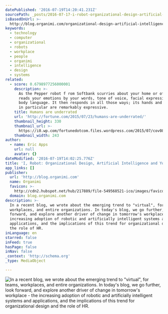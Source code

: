 ```yaml
---
datePublished: '2016-07-19T14:20:41.231Z'
sourcePath: _posts/2016-07-17-i-robot-organizational-design-artificial-intelligence-and.md
isBasedOnUrl: >-
  http://blog.organimi.com/organizational-design-artificial-intelligence-and-your-workplace
keywords:
  - technology
  - computer
  - organizational
  - robots
  - workplace
  - people
  - organimi
  - intelligence
  - design
  - systems
related:
  - score: 0.6798977256000001
    description: >-
      As the Pepper robot f rom Softbank scurries about your home or office, it
      reads your emotions by your words, tone of voice, facial expressions, and
      body language. It then responds in all those ways; its hands and posture
      in particular are remarkably expressive.
    title: Humans are underrated
    url: 'http://fortune.com/2015/07/23/humans-are-underrated/'
    thumbnail_height: 330
    thumbnail_url: >-
      https://i0.wp.com/fortunedotcom.files.wordpress.com/2015/07/cov08_ainside.jpg?fit=440%2C330&ssl=1
    thumbnail_width: 243
author:
  - name: Eric Apps
    url: null
    avatar: {}
dateModified: '2016-07-19T14:02:25.776Z'
title: 'I, Robot: Organizational Design, Artificial Intelligence and Your Workplace'
app_links: []
publisher:
  url: 'http://blog.organimi.com'
  name: Organimi
  favicon: >-
    http://cdn2.hubspot.net/hub/217889/file-549568521-ico/images/favicon.ico?t=1468615622604
  domain: blog.organimi.com
description: >-
  In a recent blog, we wrote about the emerging trend to "virtual", for teams,
  workplaces, and entire organizations. In today's blog, we go further, look
  forward, and explore another driver of change in tomorrow's workplace - the
  increasing adoption of robotic and artificially intelligent systems and
  applications, and the implications of this trend for organizational design and
  the role of HR.
inLanguage: en
starred: false
inFeed: true
hasPage: false
inNav: false
_context: 'http://schema.org'
_type: MediaObject

---
```

![In a recent blog, we wrote about the emerging trend to "virtual", for teams, workplaces, and entire organizations. In today's blog, we go further, look forward, and explore another driver of change in tomorrow's workplace - the increasing adoption of robotic and artificially intelligent systems and applications, and the implications of this trend for organizational design and the role of HR.](https://the-grid-user-content.s3-us-west-2.amazonaws.com/9b6cf78e-055d-463a-b333-1d4f0df33da3.png)